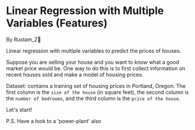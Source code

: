 # Linear Regression with Multiple Variables (Features)

By Rustam_Z🚀 

Linear regression with multiple variables to
predict the prices of houses. 

Suppose you are selling your house and you want to know what a good market price would be. One way to do this is to first collect information on recent houses sold and make a model of housing
prices.

Dataset: contains a training set of housing prices in Portland, Oregon. The first column is the `size of the house` (in square feet), the second column is the `number of bedrooms`, and the third column is the `price
of the house`.

Let's start!

P.S. Have a look to a 'power-plant' also